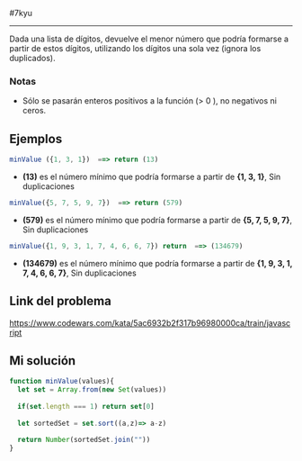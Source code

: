 #7kyu 
___

Dada una lista de dígitos, devuelve el menor número que podría formarse a partir de estos dígitos, utilizando los dígitos una sola vez (ignora los duplicados).

### Notas

- Sólo se pasarán enteros positivos a la función (> 0 ), no negativos ni ceros.

## Ejemplos

```js
minValue ({1, 3, 1})  ==> return (13)
```

- **(13)** es el número mínimo que podría formarse a partir de **{1, 3, 1}**, Sin duplicaciones

```js
minValue({5, 7, 5, 9, 7})  ==> return (579)
```

- **(579)** es el número mínimo que podría formarse a partir de **{5, 7, 5, 9, 7}**, Sin duplicaciones

```js
minValue({1, 9, 3, 1, 7, 4, 6, 6, 7}) return  ==> (134679)
```

- **(134679)** es el número mínimo que podría formarse a partir de **{1, 9, 3, 1, 7, 4, 6, 6, 7}**, Sin duplicaciones

## Link del problema

https://www.codewars.com/kata/5ac6932b2f317b96980000ca/train/javascript

## Mi solución

```js
function minValue(values){
  let set = Array.from(new Set(values))
  
  if(set.length === 1) return set[0]
  
  let sortedSet = set.sort((a,z)=> a-z)
  
  return Number(sortedSet.join(""))
}
```
